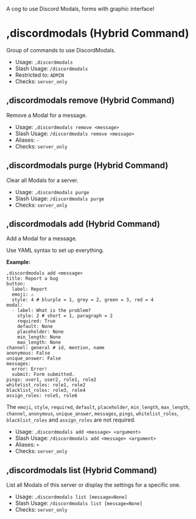 A cog to use Discord Modals, forms with graphic interface!

# ,discordmodals (Hybrid Command)
Group of commands to use DiscordModals.<br/>
 - Usage: `,discordmodals`
 - Slash Usage: `/discordmodals`
 - Restricted to: `ADMIN`
 - Checks: `server_only`
## ,discordmodals remove (Hybrid Command)
Remove a Modal for a message.<br/>
 - Usage: `,discordmodals remove <message>`
 - Slash Usage: `/discordmodals remove <message>`
 - Aliases: `-`
 - Checks: `server_only`
## ,discordmodals purge (Hybrid Command)
Clear all Modals for a server.<br/>
 - Usage: `,discordmodals purge`
 - Slash Usage: `/discordmodals purge`
 - Checks: `server_only`
## ,discordmodals add (Hybrid Command)
Add a Modal for a message.<br/>

Use YAML syntax to set up everything.<br/>

**Example:**<br/>
```
,discordmodals add <message>
title: Report a bug
button:
  label: Report
  emoji: ⚠️
  style: 4 # blurple = 1, grey = 2, green = 3, red = 4
modal:
  - label: What is the problem?
    style: 2 # short = 1, paragraph = 2
    required: True
    default: None
    placeholder: None
    min_length: None
    max_length: None
channel: general # id, mention, name
anonymous: False
unique_answer: False
messages:
  error: Error!
  submit: Form submitted.
pings: user1, user2, role1, role2
whitelist_roles: role1, role2
blacklist_roles: role3, role4
assign_roles: role5, role6
```
The `emoji`, `style`, `required`, `default`, `placeholder`, `min_length`, `max_length`, `channel`, `anonymous`, `unique_answer`, `messages`, `pings`, `whitelist_roles`, `blacklist_roles` and `assign_roles` are not required.<br/>
 - Usage: `,discordmodals add <message> <argument>`
 - Slash Usage: `/discordmodals add <message> <argument>`
 - Aliases: `+`
 - Checks: `server_only`
## ,discordmodals list (Hybrid Command)
List all Modals of this server or display the settings for a specific one.<br/>
 - Usage: `,discordmodals list [message=None]`
 - Slash Usage: `/discordmodals list [message=None]`
 - Checks: `server_only`
